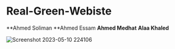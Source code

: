 # Real-Green-Webiste
**Ahmed Soliman 
**Ahmed Essam 
**Ahmed Medhat**
**Alaa Khaled**

![Screenshot 2023-05-10 224106](https://github.com/iamahmedsalah/Real-Green-Webiste/assets/94718337/3bfc5143-7489-482f-9091-8d99cf0136e8)
